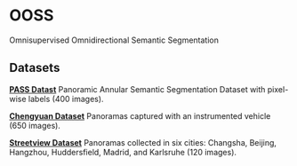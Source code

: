 # OOSS
Omnisupervised Omnidirectional Semantic Segmentation

## Datasets
[**PASS Datast**](https://drive.google.com/file/d/1A_P2u5HUbrHZnKJYAOL2f7JLxxj69LqB/view?usp=sharing)
Panoramic Annular Semantic Segmentation Dataset with pixel-wise labels (400 images).

[**Chengyuan Dataset**](https://drive.google.com/file/d/1xMUeptlceWpjLmqUKeOasRmGg1J9QF-h/view?usp=sharing)
Panoramas captured with an instrumented vehicle (650 images).

[**Streetview Dataset**](https://drive.google.com/file/d/1Uc2k_grsrUf16Pj2faUKROl_8FEiY41s/view?usp=sharing)
Panoramas collected in six cities: Changsha, Beijing, Hangzhou, Huddersfield, Madrid, and Karlsruhe (120 images).
